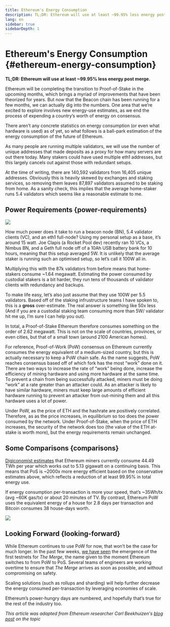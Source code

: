 ```yaml
---
title: Ethereum's Energy Consumption
description: TL;DR: Ethereum will use at least ~99.95% less energy post merge.
lang: en
sidebar: true
sidebarDepth: 1
---
```


# Ethereum's Energy Consumption {#ethereum-energy-consumption}

**TL;DR: Ethereum will use at least ~99.95% less energy post merge.**

Ethereum will be completing the transition to Proof-of-Stake in the upcoming months, which brings a myriad of improvements that have been theorized for years. But now that the Beacon chain has been running for a few months, we can actually dig into the numbers. One area that we’re excited to explore involves new energy-use estimates, as we end the process of expending a country’s worth of energy on consensus.

There aren’t any concrete statistics on energy consumption (or even what hardware is used) as of yet, so what follows is a ball-park estimation of the energy consumption of the future of Ethereum.

As many people are running multiple validators, we will use the number of unique addresses that made deposits as a proxy for how many servers are out there today. Many stakers could have used multiple eth1 addresses, but this largely cancels out against those with redundant setups.

At the time of writing, there are 140,592 validators from 16,405 unique addresses. Obviously this is heavily skewed by exchanges and staking services, so removing them leaves 87,897 validators assumed to be staking from home. As a sanity check, this implies that the average home-staker runs 5.4 validators which seems like a reasonable estimate to me.

## Power Requirements {power-requirements}

![](https://storage.googleapis.com/ethereum-hackmd/upload_5d69a63da0d4ebb6cc7b808b9a58e00f.png)

How much power does it take to run a beacon node (BN), 5.4 validator clients (VC), and an eth1 full-node? Using my personal setup as a base, it’s around 15 watt. Joe Clapis (a Rocket Pool dev) recently ran 10 VCs, a Nimbus BN, and a Geth full node off of a 10Ah USB battery bank for 10 hours, meaning that this setup averaged 5W. It is unlikely that the average staker is running such an optimised setup, so let’s call it 100W all in.

Multiplying this with the 87k validators from before means that home-stakers consume ~1.64 megawatt. Estimating the power consumed by custodial stakers is a bit harder, they run tens of thousands of validator clients with redundancy and backups.

To make life easy, let’s also just assume that they use 100W per 5.5 validators. Based off of the staking infrustructure teams I have spoken to, this is a **gross** over-estimate. The real answer is something like 50x less (And if you are a custodial staking team consuming more than 5W/ validator hit me up, I’m sure I can help you out).

In total, a Proof-of-Stake Ethereum therefore consumes something on the order of 2.62 megawatt. This is not on the scale of countries, provinces, or even cities, but that of a small town (around 2100 American homes).

For reference, Proof-of-Work (PoW) consensus on Ethereum currently consumes the energy equivalent of a medium-sized country, but this is actually necessary to keep a PoW chain safe. As the name suggests, PoW reaches consensus based off of which fork has the most “work” done on it. There are two ways to increase the rate of “work” being done, increase the efficiency of mining hardware and using more hardware at the same time. To prevent a chain from being successfully attacked, miners must be doing “work” at a rate greater than an attacker could. As an attacker is likely to have similar hardware, miners must keep large amounts of efficient hardware running to prevent an attacker from out-mining them and all this hardware uses a lot of power.

Under PoW, as the price of ETH and the hashrate are positively correlated. Therefore, as as the price increases, in equilibrium so too does the power consumed by the network. Under Proof-of-Stake, when the price of ETH increases, the security of the network does too (the value of the ETH at-stake is worth more), but the energy requirements remain unchanged.

## Some Comparisons {comparisons}

[Digiconomist estimates](https://digiconomist.net/ethereum-energy-consumption/) that Ethereum miners currently consume 44.49 TWh per year which works out to 5.13 gigawatt on a continuing basis. This means that PoS is ~2000x more energy efficient based on the conservative estimates above, which reflects a reduction of at least 99.95% in total energy use.

If energy consumption per-transaction is more your speed, that’s ~35Wh/tx (avg ~60K gas/tx) or about 20 minutes of TV. By contrast, Ethereum PoW uses the equivalent energy of a house for 2.8 days per transaction and Bitcoin consumes 38 house-days worth.

![](https://storage.googleapis.com/ethereum-hackmd/upload_886e58d3609b2541ae71feace1bbe2d3.png)

## Looking Forward {looking-forward}

While Ethereum continues to use PoW for now, that won’t be the case for much longer. In the past few weeks, [we have seen](https://twitter.com/protolambda/status/1388093066993668098) the emergence of the first testnets for _The Merge_, the name given to the moment Ethereum switches to from PoW to PoS. Several teams of engineers are working overtime to ensure that _The Merge_ arrives as soon as possible, and without compromising on safety.

Scaling solutions (such as rollups and sharding) will help further decrease the energy consumed per-transaction by leveraging economies of scale.

Ethereum’s power-hungry days are numbered, and hopefully that’s true for the rest of the industry too.

_This article was adapted from Ethereum researcher Carl Beekhuizen's [blog post](https://blog.ethereum.org/2021/05/18/country-power-no-more/) on the topic_
